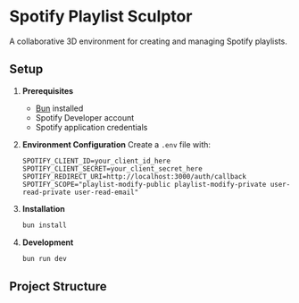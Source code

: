 # Spotify Playlist Sculptor

A collaborative 3D environment for creating and managing Spotify playlists.

## Setup

1. **Prerequisites**
   - [Bun](https://bun.sh) installed
   - Spotify Developer account
   - Spotify application credentials

2. **Environment Configuration**
   Create a `.env` file with:
   ```env
   SPOTIFY_CLIENT_ID=your_client_id_here
   SPOTIFY_CLIENT_SECRET=your_client_secret_here
   SPOTIFY_REDIRECT_URI=http://localhost:3000/auth/callback
   SPOTIFY_SCOPE="playlist-modify-public playlist-modify-private user-read-private user-read-email"
   ```

3. **Installation**
   ```bash
   bun install
   ```

4. **Development**
   ```bash
   bun run dev
   ```

## Project Structure
